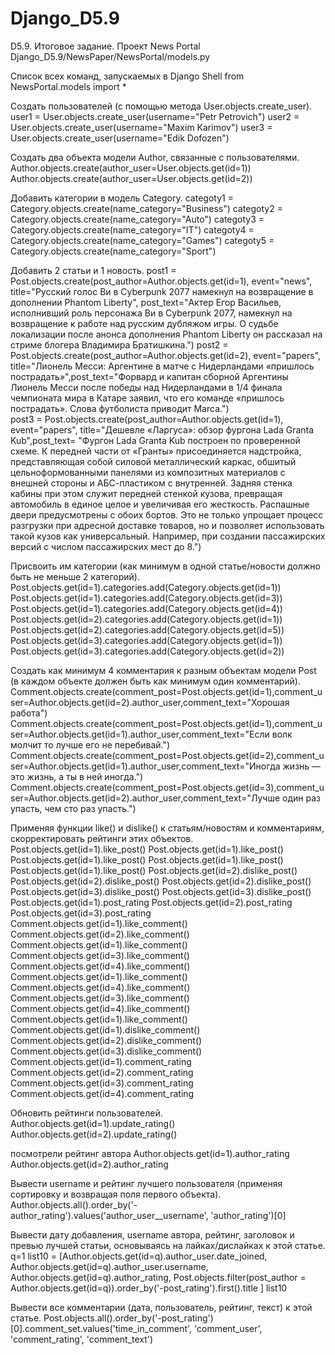 # Django_D5.9
D5.9. Итоговое задание. Проект News Portal
Django_D5.9/NewsPaper/NewsPortal/models.py

Список всех команд, запускаемых в Django Shell
from NewsPortal.models import *

Создать пользователей (с помощью метода User.objects.create_user).
user1 = User.objects.create_user(username="Petr Petrovich")
user2 = User.objects.create_user(username="Maxim Karimov")
user3 = User.objects.create_user(username="Edik Dofozen")

Создать два объекта модели Author, связанные с пользователями.
Author.objects.create(author_user=User.objects.get(id=1))
Author.objects.create(author_user=User.objects.get(id=2))

Добавить категории в модель Category.
categoty1 = Category.objects.create(name_category="Business")
categoty2 = Category.objects.create(name_category="Auto")
categoty3 = Category.objects.create(name_category="IT")
categoty4 = Category.objects.create(name_category="Games")
categoty5 = Category.objects.create(name_category="Sport")

Добавить 2 статьи и 1 новость.
post1 = Post.objects.create(post_author=Author.objects.get(id=1), event="news", title="Русский голос Ви в Cyberpunk 2077 намекнул на возвращение в дополнении Phantom Liberty", post_text="Актер Егор Васильев, исполнивший роль персонажа Ви в Cyberpunk 2077, намекнул на возвращение к работе над русским дубляжом игры. О судьбе локализации после анонса дополнения Phantom Liberty он рассказал на стриме блогера Владимира Братишкина.")
post2 = Post.objects.create(post_author=Author.objects.get(id=2), event="papers", title="Лионель Месси: Аргентине в матче с Нидерландами «пришлось пострадать»",post_text="Форвард и капитан сборной Аргентины Лионель Месси после победы над Нидерландами в 1/4 финала чемпионата мира в Катаре заявил, что его команде «пришлось пострадать». Слова футболиста приводит Marca.")                                      
post3 = Post.objects.create(post_author=Author.objects.get(id=1), event="papers", title="Дешевле «Ларгуса»: обзор фургона Lada Granta Kub",post_text= "Фургон Lada Granta Kub построен по проверенной схеме. К передней части от «Гранты» присоединяется надстройка, представляющая собой силовой металлический каркас, обшитый цельноформованными панелями из композитных материалов с внешней стороны и АБС-пластиком с внутренней. Задняя стенка кабины при этом служит передней стенкой кузова, превращая автомобиль в единое целое и увеличивая его жесткость. Распашные двери предусмотрены с обоих бортов. Это не только упрощает процесс разгрузки при адресной доставке товаров, но и позволяет использовать такой кузов как универсальный. Например, при создании пассажирских версий с числом пассажирских мест до 8.")
                                      

Присвоить им категории (как минимум в одной статье/новости должно быть не меньше 2 категорий).
Post.objects.get(id=1).categories.add(Category.objects.get(id=1))
Post.objects.get(id=1).categories.add(Category.objects.get(id=3))
Post.objects.get(id=1).categories.add(Category.objects.get(id=4))
Post.objects.get(id=2).categories.add(Category.objects.get(id=1))
Post.objects.get(id=2).categories.add(Category.objects.get(id=5))
Post.objects.get(id=3).categories.add(Category.objects.get(id=1))
Post.objects.get(id=3).categories.add(Category.objects.get(id=2))

Создать как минимум 4 комментария к разным объектам модели Post (в каждом объекте должен быть как минимум один комментарий).
Comment.objects.create(comment_post=Post.objects.get(id=1),comment_user=Author.objects.get(id=2).author_user,comment_text="Хорошая работа")
Comment.objects.create(comment_post=Post.objects.get(id=1),comment_user=Author.objects.get(id=1).author_user,comment_text="Если волк молчит то лучше его не перебивай.")
Comment.objects.create(comment_post=Post.objects.get(id=2),comment_user=Author.objects.get(id=1).author_user,comment_text="Иногда жизнь — это жизнь, а ты в ней иногда.")
Comment.objects.create(comment_post=Post.objects.get(id=3),comment_user=Author.objects.get(id=2).author_user,comment_text="Лучше один раз упасть, чем сто раз упасть.")

Применяя функции like() и dislike() к статьям/новостям и комментариям, скорректировать рейтинги этих объектов.
Post.objects.get(id=1).like_post()
Post.objects.get(id=1).like_post()
Post.objects.get(id=1).like_post()
Post.objects.get(id=1).like_post()
Post.objects.get(id=1).like_post()
Post.objects.get(id=2).dislike_post()
Post.objects.get(id=2).dislike_post()
Post.objects.get(id=2).dislike_post()
Post.objects.get(id=3).dislike_post()
Post.objects.get(id=3).dislike_post()
Post.objects.get(id=1).post_rating
Post.objects.get(id=2).post_rating
Post.objects.get(id=3).post_rating
Comment.objects.get(id=1).like_comment()
Comment.objects.get(id=2).like_comment()
Comment.objects.get(id=1).like_comment()
Comment.objects.get(id=3).like_comment()
Comment.objects.get(id=4).like_comment()
Comment.objects.get(id=1).like_comment()
Comment.objects.get(id=4).like_comment()
Comment.objects.get(id=3).like_comment()
Comment.objects.get(id=4).like_comment()
Comment.objects.get(id=1).like_comment()
Comment.objects.get(id=1).dislike_comment()
Comment.objects.get(id=2).dislike_comment()
Comment.objects.get(id=3).dislike_comment()
Comment.objects.get(id=1).comment_rating
Comment.objects.get(id=2).comment_rating
Comment.objects.get(id=3).comment_rating
Comment.objects.get(id=4).comment_rating

Обновить рейтинги пользователей.
Author.objects.get(id=1).update_rating()
Author.objects.get(id=2).update_rating()


посмотрели рейтинг автора
Author.objects.get(id=1).author_rating
Author.objects.get(id=2).author_rating

Вывести username и рейтинг лучшего пользователя (применяя сортировку и возвращая поля первого объекта).
Author.objects.all().order_by('-author_rating').values('author_user__username', 'author_rating')[0]

Вывести дату добавления, username автора, рейтинг, заголовок и превью лучшей статьи, основываясь на лайках/дислайках к этой статье.
q=1
list10 = [Author.objects.get(id=q).author_user.date_joined,
          Author.objects.get(id=q).author_user.username,
          Author.objects.get(id=q).author_rating,
          Post.objects.filter(post_author = Author.objects.get(id=q)).order_by('-post_rating').first().title
          ]
list10

Вывести все комментарии (дата, пользователь, рейтинг, текст) к этой статье.
Post.objects.all().order_by('-post_rating')[0].comment_set.values('time_in_comment', 'comment_user', 'comment_rating', 'comment_text')


